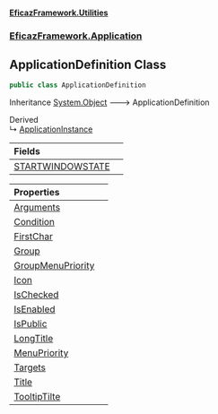 #### [EficazFramework.Utilities](EficazFrameworkUtilities.md 'EficazFramework Utilities')
### [EficazFramework.Application](EficazFrameworkUtilities.md#EficazFramework.Application 'EficazFramework.Application')

## ApplicationDefinition Class

```csharp
public class ApplicationDefinition
```

Inheritance [System.Object](https://docs.microsoft.com/en-us/dotnet/api/System.Object 'System.Object') &#129106; ApplicationDefinition

Derived  
&#8627; [ApplicationInstance](EficazFramework.Application/ApplicationInstance.md 'EficazFramework.Application.ApplicationInstance')

| Fields | |
| :--- | :--- |
| [STARTWINDOWSTATE](EficazFramework.Application/ApplicationDefinition/STARTWINDOWSTATE.md 'EficazFramework.Application.ApplicationDefinition.STARTWINDOWSTATE') | |

| Properties | |
| :--- | :--- |
| [Arguments](EficazFramework.Application/ApplicationDefinition/Arguments.md 'EficazFramework.Application.ApplicationDefinition.Arguments') | |
| [Condition](EficazFramework.Application/ApplicationDefinition/Condition.md 'EficazFramework.Application.ApplicationDefinition.Condition') | |
| [FirstChar](EficazFramework.Application/ApplicationDefinition/FirstChar.md 'EficazFramework.Application.ApplicationDefinition.FirstChar') | |
| [Group](EficazFramework.Application/ApplicationDefinition/Group.md 'EficazFramework.Application.ApplicationDefinition.Group') | |
| [GroupMenuPriority](EficazFramework.Application/ApplicationDefinition/GroupMenuPriority.md 'EficazFramework.Application.ApplicationDefinition.GroupMenuPriority') | |
| [Icon](EficazFramework.Application/ApplicationDefinition/Icon.md 'EficazFramework.Application.ApplicationDefinition.Icon') | |
| [IsChecked](EficazFramework.Application/ApplicationDefinition/IsChecked.md 'EficazFramework.Application.ApplicationDefinition.IsChecked') | |
| [IsEnabled](EficazFramework.Application/ApplicationDefinition/IsEnabled.md 'EficazFramework.Application.ApplicationDefinition.IsEnabled') | |
| [IsPublic](EficazFramework.Application/ApplicationDefinition/IsPublic.md 'EficazFramework.Application.ApplicationDefinition.IsPublic') | |
| [LongTitle](EficazFramework.Application/ApplicationDefinition/LongTitle.md 'EficazFramework.Application.ApplicationDefinition.LongTitle') | |
| [MenuPriority](EficazFramework.Application/ApplicationDefinition/MenuPriority.md 'EficazFramework.Application.ApplicationDefinition.MenuPriority') | |
| [Targets](EficazFramework.Application/ApplicationDefinition/Targets.md 'EficazFramework.Application.ApplicationDefinition.Targets') | |
| [Title](EficazFramework.Application/ApplicationDefinition/Title.md 'EficazFramework.Application.ApplicationDefinition.Title') | |
| [TooltipTilte](EficazFramework.Application/ApplicationDefinition/TooltipTilte.md 'EficazFramework.Application.ApplicationDefinition.TooltipTilte') | |
